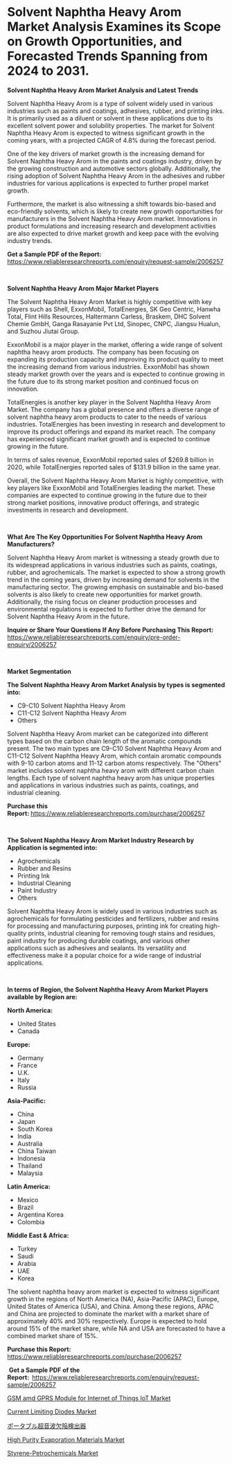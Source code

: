 <p><h1>Solvent Naphtha Heavy Arom Market Analysis Examines its Scope on Growth Opportunities, and Forecasted Trends Spanning from 2024 to 2031.</h1></p><p><strong>Solvent Naphtha Heavy Arom Market Analysis and Latest Trends</strong></p>
<p><p>Solvent Naphtha Heavy Arom is a type of solvent widely used in various industries such as paints and coatings, adhesives, rubber, and printing inks. It is primarily used as a diluent or solvent in these applications due to its excellent solvent power and solubility properties. The market for Solvent Naphtha Heavy Arom is expected to witness significant growth in the coming years, with a projected CAGR of 4.8% during the forecast period.</p><p>One of the key drivers of market growth is the increasing demand for Solvent Naphtha Heavy Arom in the paints and coatings industry, driven by the growing construction and automotive sectors globally. Additionally, the rising adoption of Solvent Naphtha Heavy Arom in the adhesives and rubber industries for various applications is expected to further propel market growth.</p><p>Furthermore, the market is also witnessing a shift towards bio-based and eco-friendly solvents, which is likely to create new growth opportunities for manufacturers in the Solvent Naphtha Heavy Arom market. Innovations in product formulations and increasing research and development activities are also expected to drive market growth and keep pace with the evolving industry trends.</p></p>
<p><strong>Get a Sample PDF of the Report:&nbsp;</strong> <a href="https://www.reliableresearchreports.com/enquiry/request-sample/2006257">https://www.reliableresearchreports.com/enquiry/request-sample/2006257</a></p>
<p>&nbsp;</p>
<p><strong>Solvent Naphtha Heavy Arom Major Market Players</strong></p>
<p><p>The Solvent Naphtha Heavy Arom Market is highly competitive with key players such as Shell, ExxonMobil, TotalEnergies, SK Geo Centric, Hanwha Total, Flint Hills Resources, Haltermann Carless, Braskem, DHC Solvent Chemie GmbH, Ganga Rasayanie Pvt Ltd, Sinopec, CNPC, Jiangsu Hualun, and Suzhou Jiutai Group.</p><p>ExxonMobil is a major player in the market, offering a wide range of solvent naphtha heavy arom products. The company has been focusing on expanding its production capacity and improving its product quality to meet the increasing demand from various industries. ExxonMobil has shown steady market growth over the years and is expected to continue growing in the future due to its strong market position and continued focus on innovation.</p><p>TotalEnergies is another key player in the Solvent Naphtha Heavy Arom Market. The company has a global presence and offers a diverse range of solvent naphtha heavy arom products to cater to the needs of various industries. TotalEnergies has been investing in research and development to improve its product offerings and expand its market reach. The company has experienced significant market growth and is expected to continue growing in the future.</p><p>In terms of sales revenue, ExxonMobil reported sales of $269.8 billion in 2020, while TotalEnergies reported sales of $131.9 billion in the same year.</p><p>Overall, the Solvent Naphtha Heavy Arom Market is highly competitive, with key players like ExxonMobil and TotalEnergies leading the market. These companies are expected to continue growing in the future due to their strong market positions, innovative product offerings, and strategic investments in research and development.</p></p>
<p>&nbsp;</p>
<p><strong>What Are The Key Opportunities For Solvent Naphtha Heavy Arom Manufacturers?</strong></p>
<p><p>Solvent Naphtha Heavy Arom market is witnessing a steady growth due to its widespread applications in various industries such as paints, coatings, rubber, and agrochemicals. The market is expected to show a strong growth trend in the coming years, driven by increasing demand for solvents in the manufacturing sector. The growing emphasis on sustainable and bio-based solvents is also likely to create new opportunities for market growth. Additionally, the rising focus on cleaner production processes and environmental regulations is expected to further drive the demand for Solvent Naphtha Heavy Arom in the future.</p></p>
<p><strong>Inquire or Share Your Questions If Any Before Purchasing This Report:</strong> <a href="https://www.reliableresearchreports.com/enquiry/pre-order-enquiry/2006257">https://www.reliableresearchreports.com/enquiry/pre-order-enquiry/2006257</a></p>
<p>&nbsp;</p>
<p><strong>Market Segmentation</strong></p>
<p><strong>The Solvent Naphtha Heavy Arom Market Analysis by types is segmented into:</strong></p>
<p><ul><li>C9-C10 Solvent Naphtha Heavy Arom</li><li>C11-C12 Solvent Naphtha Heavy Arom</li><li>Others</li></ul></p>
<p><p>Solvent Naphtha Heavy Arom market can be categorized into different types based on the carbon chain length of the aromatic compounds present. The two main types are C9-C10 Solvent Naphtha Heavy Arom and C11-C12 Solvent Naphtha Heavy Arom, which contain aromatic compounds with 9-10 carbon atoms and 11-12 carbon atoms respectively. The "Others" market includes solvent naphtha heavy arom with different carbon chain lengths. Each type of solvent naphtha heavy arom has unique properties and applications in various industries such as paints, coatings, and industrial cleaning.</p></p>
<p><strong>Purchase this Report:&nbsp;</strong><a href="https://www.reliableresearchreports.com/purchase/2006257">https://www.reliableresearchreports.com/purchase/2006257</a></p>
<p>&nbsp;</p>
<p><strong>The Solvent Naphtha Heavy Arom Market Industry Research by Application is segmented into:</strong></p>
<p><ul><li>Agrochemicals</li><li>Rubber and Resins</li><li>Printing Ink</li><li>Industrial Cleaning</li><li>Paint Industry</li><li>Others</li></ul></p>
<p><p>Solvent Naphtha Heavy Arom is widely used in various industries such as agrochemicals for formulating pesticides and fertilizers, rubber and resins for processing and manufacturing purposes, printing ink for creating high-quality prints, industrial cleaning for removing tough stains and residues, paint industry for producing durable coatings, and various other applications such as adhesives and sealants. Its versatility and effectiveness make it a popular choice for a wide range of industrial applications.</p></p>
<p>&nbsp;</p>
<p><strong>In terms of Region, the Solvent Naphtha Heavy Arom Market Players available by Region are:</strong></p>
<p>
    <p> <strong> North America: </strong>
        <ul>
            <li>United States</li>
            <li>Canada</li>
        </ul>
        </p> 
    <p> <strong> Europe: </strong>
        <ul>
            <li>Germany</li>
            <li>France</li>
            <li>U.K.</li>
            <li>Italy</li>
            <li>Russia</li>
        </ul>
        </p> 
    <p> <strong> Asia-Pacific: </strong>
        <ul>
            <li>China</li>
            <li>Japan</li>
            <li>South Korea</li>
            <li>India</li>
            <li>Australia</li>
            <li>China Taiwan</li>
            <li>Indonesia</li>
            <li>Thailand</li>
            <li>Malaysia</li>
        </ul>
        </p> 
    <p> <strong> Latin America: </strong>
        <ul>
            <li>Mexico</li>
            <li>Brazil</li>
            <li>Argentina Korea</li>
            <li>Colombia</li>
        </ul>
        </p> 
    <p> <strong> Middle East & Africa: </strong>
        <ul>
            <li>Turkey</li>
            <li>Saudi</li>
            <li>Arabia</li>
            <li>UAE</li>
            <li>Korea</li>
        </ul>
    </p>
    </p>
<p><p>The solvent naphtha heavy arom market is expected to witness significant growth in the regions of North America (NA), Asia-Pacific (APAC), Europe, United States of America (USA), and China. Among these regions, APAC and China are projected to dominate the market with a market share of approximately 40% and 30% respectively. Europe is expected to hold around 15% of the market share, while NA and USA are forecasted to have a combined market share of 15%.</p></p>
<p><strong>Purchase this Report: </strong><a href="https://www.reliableresearchreports.com/purchase/2006257">https://www.reliableresearchreports.com/purchase/2006257</a></p>
<p>&nbsp;<strong>Get a Sample PDF of the Report:&nbsp;&nbsp;</strong><a href="https://www.reliableresearchreports.com/enquiry/request-sample/2006257">https://www.reliableresearchreports.com/enquiry/request-sample/2006257</a></p>
<p><strong></strong></p>
<p><p><a href="https://issuu.com/reportprime-2/docs/gsm-amd-gprs-module-for-internet-of-things-iot-mar">GSM amd GPRS Module for Internet of Things IoT Market</a></p><p><a href="https://issuu.com/reportprime-2/docs/current-limiting-diodes-market-size-2030.pptx">Current Limiting Diodes Market</a></p><p><a href="https://github.com/jkjreqjscoxx7/Market-Research-Report-List-1/blob/main/96086472458.md">ポータブル超音波欠陥検出器</a></p><p><a href="https://github.com/jerrycopelandthomaswsqd8q/Market-Research-Report-List-1/blob/main/high-purity-evaporation-materials-market.md">High Purity Evaporation Materials Market</a></p><p><a href="https://github.com/brenzgnarento/Market-Research-Report-List-1/blob/main/styrene-petrochemicals-market.md">Styrene-Petrochemicals Market</a></p></p>